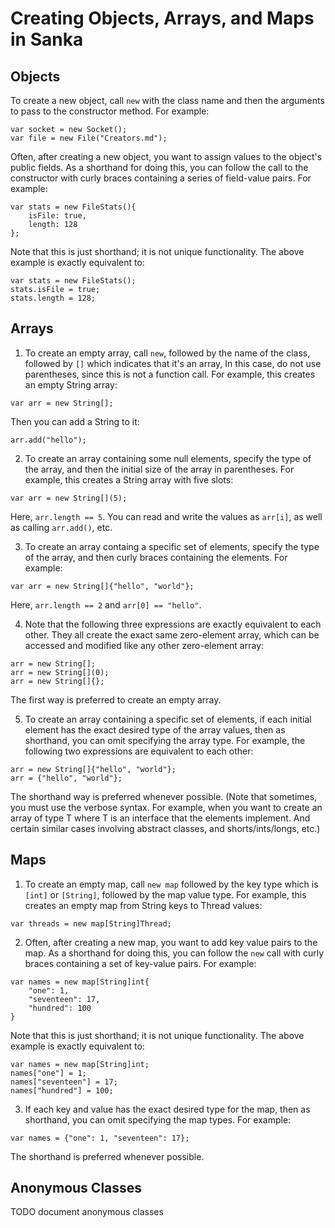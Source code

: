 Creating Objects, Arrays, and Maps in Sanka
===========================================

## Objects

To create a new object, call `new` with the class name and then the
arguments to pass to the constructor method. For example:
~~~
var socket = new Socket();
var file = new File("Creators.md");
~~~

Often, after creating a new object, you want to assign values to the
object's public fields. As a shorthand for doing this, you can follow
the call to the constructor with curly braces containing a series of
field-value pairs. For example:
~~~
var stats = new FileStats(){
    isFile: true,
    length: 128
};
~~~

Note that this is just shorthand; it is not unique functionality. The
above example is exactly equivalent to:
~~~
var stats = new FileStats();
stats.isFile = true;
stats.length = 128;
~~~

## Arrays

1. To create an empty array, call `new`, followed by the name of the
class, followed by `[]` which indicates that it's an array, In this
case, do not use parentheses, since this is not a function call. For
example, this creates an empty String array:
~~~
var arr = new String[];
~~~
Then you can add a String to it:
~~~
arr.add("hello");
~~~

2. To create an array containing some null elements, specify the type
of the array, and then the initial size of the array in parentheses.
For example, this creates a String array with five slots:
~~~
var arr = new String[](5);
~~~
Here, `arr.length == 5`. You can read and write the values as
`arr[i]`, as well as calling `arr.add()`, etc.

3. To create an array containg a specific set of elements, specify the
type of the array, and then curly braces containing the elements. For
example:
~~~
var arr = new String[]{"hello", "world"};
~~~
Here, `arr.length == 2` and `arr[0] == "hello"`.

4. Note that the following three expressions are exactly equivalent to
each other. They all create the exact same zero-element array, which
can be accessed and modified like any other zero-element array:
~~~
arr = new String[];
arr = new String[](0);
arr = new String[]{};
~~~
The first way is preferred to create an empty array.

5. To create an array containing a specific set of elements, if each
initial element has the exact desired type of the array values, then
as shorthand, you can omit specifying the array type. For example, the
following two expressions are equivalent to each other:
~~~
arr = new String[]{"hello", "world"};
arr = {"hello", "world"};
~~~

The shorthand way is preferred whenever possible. (Note that
sometimes, you must use the verbose syntax. For example, when you want
to create an array of type T where T is an interface that the elements
implement. And certain similar cases involving abstract classes, and
shorts/ints/longs, etc.)

## Maps

1. To create an empty map, call `new map` followed by the key type
which is `[int]` or `[String]`, followed by the map value type. For
example, this creates an empty map from String keys to Thread values:
~~~
var threads = new map[String]Thread;
~~~

2. Often, after creating a new map, you want to add key value pairs to
the map. As a shorthand for doing this, you can follow the `new` call
with curly braces containing a set of key-value pairs. For example:
~~~
var names = new map[String]int{
    "one": 1,
    "seventeen": 17,
    "hundred": 100
}
~~~

Note that this is just shorthand; it is not unique functionality. The
above example is exactly equivalent to:
~~~
var names = new map[String]int;
names["one"] = 1;
names["seventeen"] = 17;
names["hundred"] = 100;
~~~

3. If each key and value has the exact desired type for the map,
then as shorthand, you can omit specifying the map types. For
example:
~~~
var names = {"one": 1, "seventeen": 17};
~~~
The shorthand is preferred whenever possible.

## Anonymous Classes

TODO document anonymous classes
